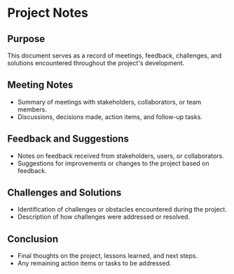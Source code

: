 # Project Notes

## Purpose
This document serves as a record of meetings, feedback, challenges, and solutions encountered throughout the project's development.

## Meeting Notes
- Summary of meetings with stakeholders, collaborators, or team members.
- Discussions, decisions made, action items, and follow-up tasks.

## Feedback and Suggestions
- Notes on feedback received from stakeholders, users, or collaborators.
- Suggestions for improvements or changes to the project based on feedback.

## Challenges and Solutions
- Identification of challenges or obstacles encountered during the project.
- Description of how challenges were addressed or resolved.

## Conclusion
- Final thoughts on the project, lessons learned, and next steps.
- Any remaining action items or tasks to be addressed.
